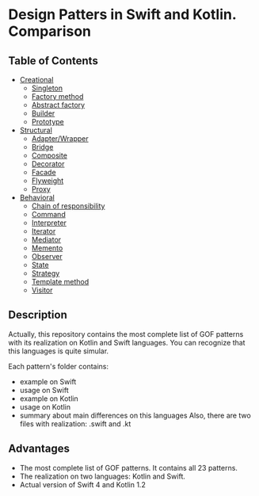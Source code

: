 # Design Patters in Swift and Kotlin. Comparison

## Table of Contents

* [Creational](#creational)
	* [Singleton](Creational/Singleton/README.md)
	* [Factory method](Creational/Factory-method/README.md)
	* [Abstract factory](Creational/Abstract-factory/README.md)
	* [Builder](Creational/Builder/README.md)
	* [Prototype](Creational/Prototype/README.md)
* [Structural](#structural)
	* [Adapter/Wrapper](Structural/Adapter-Wrapper/README.md)
	* [Bridge](Structural/Bridge/README.md)
	* [Composite](Structural/Composite/README.md)
	* [Decorator](Structural/Decorator/README.md)
	* [Facade](Structural/Facade/README.md)
	* [Flyweight](Structural/Flyweight/README.md)
	* [Proxy](Structural/Proxy/README.md)
* [Behavioral](#behavioral)
	* [Chain of responsibility](Behavioral/Chain-of-responsibility/README.md)
	* [Command](Behavioral/Command/README.md)
	* [Interpreter](Behavioral/Interpreter/README.md)
	* [Iterator](Behavioral/Iterator/README.md)
	* [Mediator](Behavioral/Mediator/README.md)
	* [Memento](Behavioral/Memento/README.md)
	* [Observer](Behavioral/Observer/README.md)
	* [State](Behavioral/State/README.md)
	* [Strategy](Behavioral/StrategyREADME.md)
	* [Template method](Behavioral/Template-method/README.md)
	* [Visitor](Behavioral/Visitor/README.md)

## Description

Actually, this repository contains the most complete list of GOF patterns with its realization on Kotlin and Swift languages. You can recognize that this languages is quite simular.

Each pattern's folder contains:
- example on Swift
- usage on Swift
- example on Kotlin
- usage on Kotlin
- summary about main differences on this languages
Also, there are two files with realization: .swift and .kt

## Advantages

- The most complete list of GOF patterns. It contains all 23 patterns.
- The realization on two languages: Kotlin and Swift.
- Actual version of Swift 4 and Kotlin 1.2

